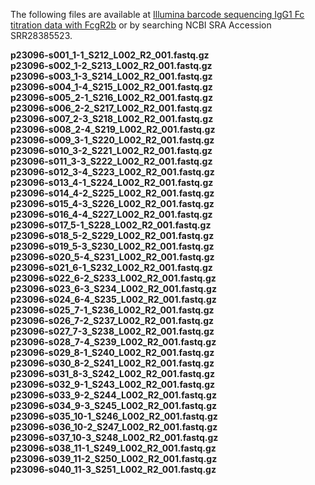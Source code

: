 The following files are available at [Illumina barcode sequencing IgG1 Fc titration data with FcgR2b](https://www.ncbi.nlm.nih.gov/sra/SRX23990362[accn]) or by searching NCBI SRA Accession SRR28385523.

**p23096-s001_1-1_S212_L002_R2_001.fastq.gz**<br>
**p23096-s002_1-2_S213_L002_R2_001.fastq.gz**<br>
**p23096-s003_1-3_S214_L002_R2_001.fastq.gz**<br>
**p23096-s004_1-4_S215_L002_R2_001.fastq.gz**<br>
**p23096-s005_2-1_S216_L002_R2_001.fastq.gz**<br>
**p23096-s006_2-2_S217_L002_R2_001.fastq.gz**<br>
**p23096-s007_2-3_S218_L002_R2_001.fastq.gz**<br>
**p23096-s008_2-4_S219_L002_R2_001.fastq.gz**<br>
**p23096-s009_3-1_S220_L002_R2_001.fastq.gz**<br>
**p23096-s010_3-2_S221_L002_R2_001.fastq.gz**<br>
**p23096-s011_3-3_S222_L002_R2_001.fastq.gz**<br>
**p23096-s012_3-4_S223_L002_R2_001.fastq.gz**<br>
**p23096-s013_4-1_S224_L002_R2_001.fastq.gz**<br>
**p23096-s014_4-2_S225_L002_R2_001.fastq.gz**<br>
**p23096-s015_4-3_S226_L002_R2_001.fastq.gz**<br>
**p23096-s016_4-4_S227_L002_R2_001.fastq.gz**<br>
**p23096-s017_5-1_S228_L002_R2_001.fastq.gz**<br>
**p23096-s018_5-2_S229_L002_R2_001.fastq.gz**<br>
**p23096-s019_5-3_S230_L002_R2_001.fastq.gz**<br>
**p23096-s020_5-4_S231_L002_R2_001.fastq.gz**<br>
**p23096-s021_6-1_S232_L002_R2_001.fastq.gz**<br>
**p23096-s022_6-2_S233_L002_R2_001.fastq.gz**<br>
**p23096-s023_6-3_S234_L002_R2_001.fastq.gz**<br>
**p23096-s024_6-4_S235_L002_R2_001.fastq.gz**<br>
**p23096-s025_7-1_S236_L002_R2_001.fastq.gz**<br>
**p23096-s026_7-2_S237_L002_R2_001.fastq.gz**<br>
**p23096-s027_7-3_S238_L002_R2_001.fastq.gz**<br>
**p23096-s028_7-4_S239_L002_R2_001.fastq.gz**<br>
**p23096-s029_8-1_S240_L002_R2_001.fastq.gz**<br>
**p23096-s030_8-2_S241_L002_R2_001.fastq.gz**<br>
**p23096-s031_8-3_S242_L002_R2_001.fastq.gz**<br>
**p23096-s032_9-1_S243_L002_R2_001.fastq.gz**<br>
**p23096-s033_9-2_S244_L002_R2_001.fastq.gz**<br>
**p23096-s034_9-3_S245_L002_R2_001.fastq.gz**<br>
**p23096-s035_10-1_S246_L002_R2_001.fastq.gz**<br>
**p23096-s036_10-2_S247_L002_R2_001.fastq.gz**<br>
**p23096-s037_10-3_S248_L002_R2_001.fastq.gz**<br>
**p23096-s038_11-1_S249_L002_R2_001.fastq.gz**<br>
**p23096-s039_11-2_S250_L002_R2_001.fastq.gz**<br>
**p23096-s040_11-3_S251_L002_R2_001.fastq.gz**<br>
